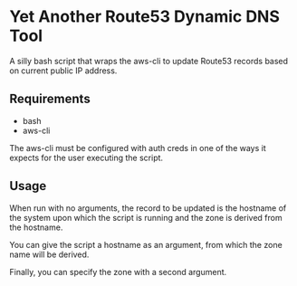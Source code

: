 # Yet Another Route53 Dynamic DNS Tool

A silly bash script that wraps the aws-cli to update Route53 records based on
current public IP address.

## Requirements

- bash
- aws-cli

The aws-cli must be configured with auth creds in one of the ways it expects
for the user executing the script.

## Usage

When run with no arguments, the record to be updated is the hostname of the
system upon which the script is running and the zone is derived from the
hostname.

You can give the script a hostname as an argument, from which the zone name
will be derived.

Finally, you can specify the zone with a second argument.
